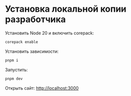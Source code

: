 # Установка локальной копии разработчика

Установить Node 20 и включить corepack:

```sh
corepack enable
```

Установить зависимости:

```sh
pnpm i
```

Запустить:

```sh
pnpm dev
```

Открыть сайт: <http://localhost:3000>
